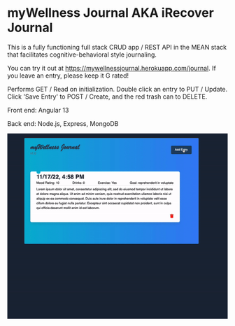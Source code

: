 # myWellness Journal AKA iRecover Journal

This is a fully functioning full stack CRUD app / REST API in the MEAN stack that facilitates cognitive-behavioral style journaling.

You can try it out at <a href="https://mywellnessjournal.herokuapp.com/journal">https://mywellnessjournal.herokuapp.com/journal</a>. If you leave an entry, please keep it G rated!

Performs GET / Read on initialization. Double click an entry to PUT / Update. Click 'Save Entry' to POST / Create, and the red trash can to DELETE.

Front end: Angular 13

Back end: Node.js, Express, MongoDB

<img src="journal1.gif">
